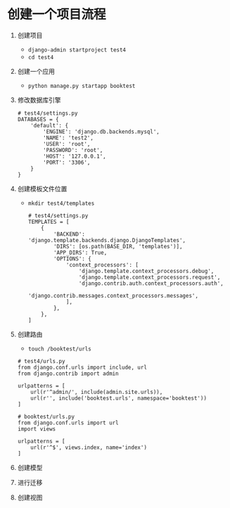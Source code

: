 # 创建一个项目流程

1. 创建项目

   * `django-admin startproject test4`
   * `cd test4`

2. 创建一个应用

   * `python manage.py startapp booktest`

3. 修改数据库引擎

   ```
   # test4/settings.py
   DATABASES = {
       'default': {
           'ENGINE': 'django.db.backends.mysql',
           'NAME': 'test2',
           'USER': 'root',
           'PASSWORD': 'root',
           'HOST': '127.0.0.1',
           'PORT': '3306',
       }
   }
   ```

4. 创建模板文件位置

   * `mkdir test4/templates`

     ```
     # test4/settings.py
     TEMPLATES = [
         {
             'BACKEND': 'django.template.backends.django.DjangoTemplates',
             'DIRS': [os.path(BASE_DIR, 'templates')],
             'APP_DIRS': True,
             'OPTIONS': {
                 'context_processors': [
                     'django.template.context_processors.debug',
                     'django.template.context_processors.request',
                     'django.contrib.auth.context_processors.auth',
                     'django.contrib.messages.context_processors.messages',
                 ],
             },
         },
     ]
     ```

5. 创建路由

   * `touch /booktest/urls`

   ```
   # test4/urls.py
   from django.conf.urls import include, url
   from django.contrib import admin

   urlpatterns = [
       url(r'^admin/', include(admin.site.urls)),
       url(r'', include('booktest.urls', namespace='booktest'))
   ]
   ```

   ```
   # booktest/urls.py
   from django.conf.urls import url
   import views

   urlpatterns = [
       url(r'^$', views.index, name='index')
   ]
   ```

6. 创建模型

7. 进行迁移

8. 创建视图